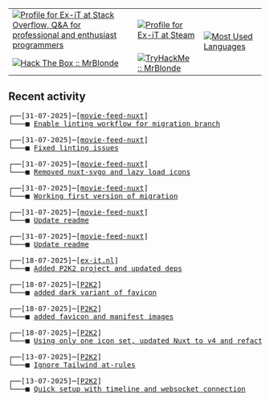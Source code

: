 <table>
    <tr>
        <td>
            <a href="https://stackoverflow.com/users/3351720/ex-it">
                <img alt="Profile for Ex-iT at Stack Overflow, Q&amp;A for professional and enthusiast programmers" src="https://stackoverflow.com/users/flair/3351720.png?theme=dark" />
            </a>
        </td>
        <td>
            <a href="https://steamcommunity.com/id/Ex-iT">
                <img alt="Profile for Ex-iT at Steam" src="https://steamcommunity-a.akamaihd.net/public/shared/images/header/globalheader_logo.png" />
            </a>
        </td>
        <td rowspan="2">
            <a href="https://github.com/Ex-iT/">
                <img alt="Most Used Languages" src="https://github-readme-stats.vercel.app/api/top-langs/?username=ex-it&layout=compact&theme=algolia" />
            </a>
        </td>
    </tr>
    <tr>
        <td>
            <a href="https://app.hackthebox.eu/profile/169430">
                <img alt="Hack The Box :: MrBlonde" src="https://www.hackthebox.eu/badge/image/169430" />
            </a>
        </td>
        <td>
            <a href="https://tryhackme.com/p/MrBlonde/">
                <img alt="TryHackMe :: MrBlonde" src="https://tryhackme-badges.s3.amazonaws.com/MrBlonde.png" />
            </a>
        </td>
    </tr>
</table>

<h2>Recent activity</h2>

<pre>
┌──[31-07-2025]─[<a href="https://github.com/Ex-iT/movie-feed-nuxt">movie-feed-nuxt</a>]
└───■ <a href="https://github.com/Ex-iT/movie-feed-nuxt/commit/c21de008eb1f601ebb34654662b028a87587fb50">Enable linting workflow for migration branch</a><br />
┌──[31-07-2025]─[<a href="https://github.com/Ex-iT/movie-feed-nuxt">movie-feed-nuxt</a>]
└───■ <a href="https://github.com/Ex-iT/movie-feed-nuxt/commit/bd097d0aaa1126c5286fbd6881a1fa0fc9338988">Fixed linting issues</a><br />
┌──[31-07-2025]─[<a href="https://github.com/Ex-iT/movie-feed-nuxt">movie-feed-nuxt</a>]
└───■ <a href="https://github.com/Ex-iT/movie-feed-nuxt/commit/61fa94ec9afa316a27edaef863b85ef0f933d083">Removed nuxt-svgo and lazy load icons</a><br />
┌──[31-07-2025]─[<a href="https://github.com/Ex-iT/movie-feed-nuxt">movie-feed-nuxt</a>]
└───■ <a href="https://github.com/Ex-iT/movie-feed-nuxt/commit/64ce0a27b6ba805f51063e507187610de4da18d7">Working first version of migration</a><br />
┌──[31-07-2025]─[<a href="https://github.com/Ex-iT/movie-feed-nuxt">movie-feed-nuxt</a>]
└───■ <a href="https://github.com/Ex-iT/movie-feed-nuxt/commit/70025360e8ce1109ffce73279b48e2a73c2a862e">Update readme</a><br />
┌──[31-07-2025]─[<a href="https://github.com/Ex-iT/movie-feed-nuxt">movie-feed-nuxt</a>]
└───■ <a href="https://github.com/Ex-iT/movie-feed-nuxt/commit/08c39d1d9fa19b078f8ba416fda1bd2ed2b6db71">Update readme</a><br />
┌──[18-07-2025]─[<a href="https://github.com/Ex-iT/ex-it.nl">ex-it.nl</a>]
└───■ <a href="https://github.com/Ex-iT/ex-it.nl/commit/e5cf7e7b8760a6c2f60553b92bdfc2101ecef139">Added P2K2 project and updated deps</a><br />
┌──[18-07-2025]─[<a href="https://github.com/Ex-iT/P2K2">P2K2</a>]
└───■ <a href="https://github.com/Ex-iT/P2K2/commit/81a115b3cbff68b513b47f9b0c1199315358a727">added dark variant of favicon</a><br />
┌──[18-07-2025]─[<a href="https://github.com/Ex-iT/P2K2">P2K2</a>]
└───■ <a href="https://github.com/Ex-iT/P2K2/commit/12e892cb749b096a9ba12635d599c0b10ac293cd">added favicon and manifest images</a><br />
┌──[18-07-2025]─[<a href="https://github.com/Ex-iT/P2K2">P2K2</a>]
└───■ <a href="https://github.com/Ex-iT/P2K2/commit/6622e606581caacf5441659e5fcd95f5bdf6fa32">Using only one icon set, updated Nuxt to v4 and refactored in utils / composables</a><br />
┌──[13-07-2025]─[<a href="https://github.com/Ex-iT/P2K2">P2K2</a>]
└───■ <a href="https://github.com/Ex-iT/P2K2/commit/a3d0c18375747d29308ba87766bf682f0282aa78">Ignore Tailwind at-rules</a><br />
┌──[13-07-2025]─[<a href="https://github.com/Ex-iT/P2K2">P2K2</a>]
└───■ <a href="https://github.com/Ex-iT/P2K2/commit/079386e1fa139820b4fb95aeccd73c2371d3961e">Quick setup with timeline and websocket connection</a><br />
</pre>